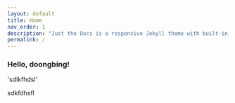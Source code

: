 ```yaml
---
layout: default
title: Home
nav_order: 1
description: "Just the Docs is a responsive Jekyll theme with built-in search that is easily customizable and hosted on GitHub Pages."
permalink: /
---
```



### Hello, doongbing!

'sdlkfhdsl'

sdkfdhsfl
